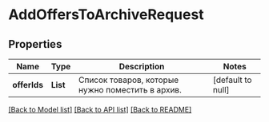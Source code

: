# AddOffersToArchiveRequest
## Properties

| Name | Type | Description | Notes |
|------------ | ------------- | ------------- | -------------|
| **offerIds** | **List** | Список товаров, которые нужно поместить в архив. | [default to null] |

[[Back to Model list]](../README.md#documentation-for-models) [[Back to API list]](../README.md#documentation-for-api-endpoints) [[Back to README]](../README.md)

